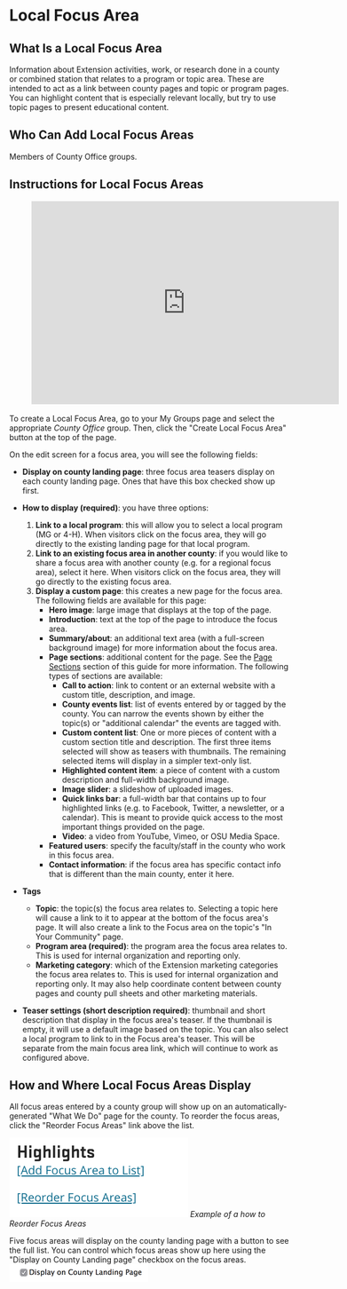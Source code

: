 # Local Focus Area

## What Is a Local Focus Area

Information about Extension activities, work, or research done in a county or combined station that relates to a program or topic area. These are intended to act as a link between county pages and topic or program pages. You can highlight content that is especially relevant locally, but try to use topic pages to present educational content.

## Who Can Add Local Focus Areas

Members of County Office groups.

## Instructions for Local Focus Areas

<figure class="video_container">
  <iframe id="kaltura_player" src="https://cdnapisec.kaltura.com/p/391241/sp/39124100/embedIframeJs/uiconf_id/22119142/partner_id/391241?iframeembed=true&playerId=kaltura_player&entry_id=0_zf118eja&flashvars[localizationCode]=en&amp;flashvars[leadWithHTML5]=true&amp;flashvars[sideBarContainer.plugin]=true&amp;flashvars[sideBarContainer.position]=left&amp;flashvars[sideBarContainer.clickToClose]=true&amp;flashvars[chapters.plugin]=true&amp;flashvars[chapters.layout]=vertical&amp;flashvars[chapters.thumbnailRotator]=false&amp;flashvars[streamSelector.plugin]=true&amp;flashvars[EmbedPlayer.SpinnerTarget]=videoHolder&amp;flashvars[dualScreen.plugin]=true&amp;&wid=0_pu0vws88" width="554" height="366" allowfullscreen webkitallowfullscreen mozAllowFullScreen allow="fullscreen*; encrypted-media*" frameborder="0" title="Kaltura Player"></iframe>
</figure>

To create a Local Focus Area, go to your My Groups page and select the appropriate *County Office* group. Then, click the "Create Local Focus Area" button at the top of the page.

On the edit screen for a focus area, you will see the following fields:

  - **Display on county landing page**: three focus area teasers display on each county landing page. Ones that have this box checked show up first.
  - **How to display (required)**: you have three options:
    1. **Link to a local program**: this will allow you to select a local program (MG or 4-H). When visitors click on the focus area, they will go directly to the existing landing page for that local program.
    2. **Link to an existing focus area in another county**: if you would like to share a focus area with another county (e.g. for a regional focus area), select it here. When visitors click on the focus area, they will go directly to the existing focus area.
    3. **Display a custom page**: this creates a new page for the focus area. The following fields are available for this page:
        - **Hero image**: large image that displays at the top of the page.
        - **Introduction**: text at the top of the page to introduce the focus area.
        - **Summary/about**: an additional text area (with a full-screen background image) for more information about the focus area.
        - **Page sections**: additional content for the page. See the [Page Sections](../using-site.md#page-sections) section of this guide for more information. The following types of sections are available:
            - **Call to action**: link to content or an external website with a custom title, description, and image.
            - **County events list**: list of events entered by or tagged by the county. You can narrow the events shown by either the topic(s) or "additional calendar" the events are tagged with.
            - **Custom content list**: One or more pieces of content with a custom section title and description. The first three items selected will show as teasers with thumbnails. The remaining selected items will display in a simpler text-only list.
            - **Highlighted content item**: a piece of content with a custom description and full-width background image.
            - **Image slider**: a slideshow of uploaded images.
            - **Quick links bar**: a full-width bar that contains up to four highlighted links (e.g. to Facebook, Twitter, a newsletter, or a calendar). This is meant to provide quick access to the most important things provided on the page.
            - **Video**: a video from YouTube, Vimeo, or OSU Media Space.
        - **Featured users**: specify the faculty/staff in the county who work in this focus area.
        - **Contact information**: if the focus area has specific contact info that is different than the main county, enter it here.

  - **Tags**
    - **Topic**: the topic(s) the focus area relates to. Selecting a topic here will cause a link to it to appear at the bottom of the focus area's page. It will also create a link to the Focus area on the topic's "In Your Community" page.
    - **Program area (required)**: the program area the focus area relates to. This is used for internal organization and reporting only.
    - **Marketing category**: which of the Extension marketing categories the focus area relates to. This is used for internal organization and reporting only. It may also help coordinate content between county pages and county pull sheets and other marketing materials.
  - **Teaser settings (short description required)**: thumbnail and short description that display in the focus area's teaser. If the thumbnail is empty, it will use a default image based on the topic. You can also select a local program to link to in the Focus area's teaser. This will be separate from the main focus area link, which will continue to work as configured above.

## How and Where Local Focus Areas Display

All focus areas entered by a county group will show up on an automatically-generated "What We Do" page for the county. To reorder the focus areas, click the "Reorder Focus Areas" link above the list.

![Focus Area Reorder Link Screenshot](../images/wwd-reorder.png)
*Example of a how to Reorder Focus Areas*

Five focus areas will display on the county landing page with a button to see the full list. You can control which focus areas show up here using the "Display on County Landing page" checkbox on the focus areas.
![Local Focus Area What We Do](../images/wwd-display-checkbox.png)
